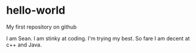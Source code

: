 # hello-world
My first repository on github

I am Sean. I am stinky at coding. I'm trying my best. 
So fare I am decent at c++ and Java.
